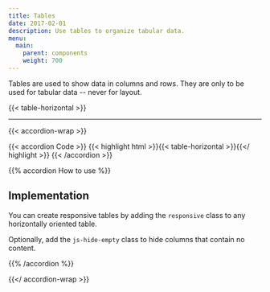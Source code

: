 ```yaml
---
title: Tables
date: 2017-02-01
description: Use tables to organize tabular data.
menu:
  main:
    parent: components
    weight: 700
---
```


Tables are used to show data in columns and rows. They are only to be used for tabular data -- never for layout.

{{< table-horizontal >}}

---

{{< accordion-wrap >}}

{{< accordion Code >}}
  {{< highlight html >}}{{< table-horizontal >}}{{</ highlight >}}
{{< /accordion >}}

{{% accordion How to use %}}
## Implementation

You can create responsive tables by adding the `responsive` class to any horizontally oriented table.

Optionally, add the `js-hide-empty` class to hide columns that contain no content. 

{{% /accordion %}}

{{</ accordion-wrap >}}
